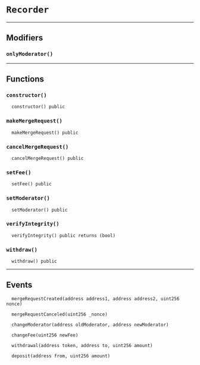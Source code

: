 [Factory]: Factory.md#Factory
[Factory-isInstantiation-mapping-address----bool-]: Factory.md#Factory-isInstantiation-mapping-address----bool-
[Factory-instantiations-mapping-address----address---]: Factory.md#Factory-instantiations-mapping-address----address---
[Factory-getInstantiationCount-address-]: Factory.md#Factory-getInstantiationCount-address-
[Factory-register-address-]: Factory.md#Factory-register-address-
[Factory-ContractInstantiation-address-address-]: Factory.md#Factory-ContractInstantiation-address-address-
[MultiSigWallet]: MultiSigWallet.md#MultiSigWallet
[MultiSigWallet-onlyModerator--]: MultiSigWallet.md#MultiSigWallet-onlyModerator--
[MultiSigWallet-onlyWallet--]: MultiSigWallet.md#MultiSigWallet-onlyWallet--
[MultiSigWallet-ownerDoesNotExist-address-]: MultiSigWallet.md#MultiSigWallet-ownerDoesNotExist-address-
[MultiSigWallet-ownerExists-address-]: MultiSigWallet.md#MultiSigWallet-ownerExists-address-
[MultiSigWallet-transactionExists-uint256-]: MultiSigWallet.md#MultiSigWallet-transactionExists-uint256-
[MultiSigWallet-confirmed-uint256-address-]: MultiSigWallet.md#MultiSigWallet-confirmed-uint256-address-
[MultiSigWallet-notConfirmed-uint256-address-]: MultiSigWallet.md#MultiSigWallet-notConfirmed-uint256-address-
[MultiSigWallet-notExecuted-uint256-]: MultiSigWallet.md#MultiSigWallet-notExecuted-uint256-
[MultiSigWallet-notNull-address-]: MultiSigWallet.md#MultiSigWallet-notNull-address-
[MultiSigWallet-validRequirement-uint256-uint256-]: MultiSigWallet.md#MultiSigWallet-validRequirement-uint256-uint256-
[MultiSigWallet-MAX_OWNER_COUNT-uint256]: MultiSigWallet.md#MultiSigWallet-MAX_OWNER_COUNT-uint256
[MultiSigWallet-transactions-mapping-uint256----struct-MultiSigWallet-Transaction-]: MultiSigWallet.md#MultiSigWallet-transactions-mapping-uint256----struct-MultiSigWallet-Transaction-
[MultiSigWallet-confirmations-mapping-uint256----mapping-address----bool--]: MultiSigWallet.md#MultiSigWallet-confirmations-mapping-uint256----mapping-address----bool--
[MultiSigWallet-isOwner-mapping-address----bool-]: MultiSigWallet.md#MultiSigWallet-isOwner-mapping-address----bool-
[MultiSigWallet-owners-address--]: MultiSigWallet.md#MultiSigWallet-owners-address--
[MultiSigWallet-moderator-address]: MultiSigWallet.md#MultiSigWallet-moderator-address
[MultiSigWallet-required-uint256]: MultiSigWallet.md#MultiSigWallet-required-uint256
[MultiSigWallet-transactionCount-uint256]: MultiSigWallet.md#MultiSigWallet-transactionCount-uint256
[MultiSigWallet-receive--]: MultiSigWallet.md#MultiSigWallet-receive--
[MultiSigWallet-constructor-address---uint256-]: MultiSigWallet.md#MultiSigWallet-constructor-address---uint256-
[MultiSigWallet-changeRequirement-uint256-]: MultiSigWallet.md#MultiSigWallet-changeRequirement-uint256-
[MultiSigWallet-submitTransaction-address-uint256-bytes-]: MultiSigWallet.md#MultiSigWallet-submitTransaction-address-uint256-bytes-
[MultiSigWallet-confirmTransaction-uint256-]: MultiSigWallet.md#MultiSigWallet-confirmTransaction-uint256-
[MultiSigWallet-revokeConfirmation-uint256-]: MultiSigWallet.md#MultiSigWallet-revokeConfirmation-uint256-
[MultiSigWallet-executeTransaction-uint256-]: MultiSigWallet.md#MultiSigWallet-executeTransaction-uint256-
[MultiSigWallet-isConfirmed-uint256-]: MultiSigWallet.md#MultiSigWallet-isConfirmed-uint256-
[MultiSigWallet-addTransaction-address-uint256-bytes-]: MultiSigWallet.md#MultiSigWallet-addTransaction-address-uint256-bytes-
[MultiSigWallet-getConfirmationCount-uint256-]: MultiSigWallet.md#MultiSigWallet-getConfirmationCount-uint256-
[MultiSigWallet-getTransactionCount-bool-bool-]: MultiSigWallet.md#MultiSigWallet-getTransactionCount-bool-bool-
[MultiSigWallet-getOwners--]: MultiSigWallet.md#MultiSigWallet-getOwners--
[MultiSigWallet-getConfirmations-uint256-]: MultiSigWallet.md#MultiSigWallet-getConfirmations-uint256-
[MultiSigWallet-getTransactionIds-uint256-uint256-bool-bool-]: MultiSigWallet.md#MultiSigWallet-getTransactionIds-uint256-uint256-bool-bool-
[MultiSigWallet-addAddress-address-]: MultiSigWallet.md#MultiSigWallet-addAddress-address-
[MultiSigWallet-removeAddess-address-]: MultiSigWallet.md#MultiSigWallet-removeAddess-address-
[MultiSigWallet-changeNewOwner-address-]: MultiSigWallet.md#MultiSigWallet-changeNewOwner-address-
[MultiSigWallet-Confirmation-address-uint256-]: MultiSigWallet.md#MultiSigWallet-Confirmation-address-uint256-
[MultiSigWallet-Revocation-address-uint256-]: MultiSigWallet.md#MultiSigWallet-Revocation-address-uint256-
[MultiSigWallet-Submission-uint256-]: MultiSigWallet.md#MultiSigWallet-Submission-uint256-
[MultiSigWallet-Execution-uint256-]: MultiSigWallet.md#MultiSigWallet-Execution-uint256-
[MultiSigWallet-ExecutionFailure-uint256-]: MultiSigWallet.md#MultiSigWallet-ExecutionFailure-uint256-
[MultiSigWallet-Deposit-address-uint256-]: MultiSigWallet.md#MultiSigWallet-Deposit-address-uint256-
[MultiSigWallet-OwnerAddition-address-]: MultiSigWallet.md#MultiSigWallet-OwnerAddition-address-
[MultiSigWallet-OwnerRemoval-address-]: MultiSigWallet.md#MultiSigWallet-OwnerRemoval-address-
[MultiSigWallet-RequirementChange-uint256-]: MultiSigWallet.md#MultiSigWallet-RequirementChange-uint256-
[MultiSigWallet-Transaction]: MultiSigWallet.md#MultiSigWallet-Transaction
[MultiSigWalletFactory]: MultiSigWalletFactory.md#MultiSigWalletFactory
[MultiSigWalletFactory-ownerToMultiSigWallet-mapping-address----contract-MultiSigWallet-]: MultiSigWalletFactory.md#MultiSigWalletFactory-ownerToMultiSigWallet-mapping-address----contract-MultiSigWallet-
[MultiSigWalletFactory-isAddressConnection-mapping-address----bool-]: MultiSigWalletFactory.md#MultiSigWalletFactory-isAddressConnection-mapping-address----bool-
[MultiSigWalletFactory-create-address---uint256-bytes8---address---bytes---uint256-]: MultiSigWalletFactory.md#MultiSigWalletFactory-create-address---uint256-bytes8---address---bytes---uint256-
[MultiSigWalletFactory-addAddress-bytes8---address---bytes---uint256-]: MultiSigWalletFactory.md#MultiSigWalletFactory-addAddress-bytes8---address---bytes---uint256-
[MultiSigWalletFactory-deleteAddress-address-bytes8---address---bytes---uint256-]: MultiSigWalletFactory.md#MultiSigWalletFactory-deleteAddress-address-bytes8---address---bytes---uint256-
[MultiSigWalletFactory-getAllAddress-address-]: MultiSigWalletFactory.md#MultiSigWalletFactory-getAllAddress-address-
[MultiSigWalletFactory-checkSameUser-address---]: MultiSigWalletFactory.md#MultiSigWalletFactory-checkSameUser-address---
[MultiSigWalletFactory-verifyIntegrity-bytes8---address---bytes---]: MultiSigWalletFactory.md#MultiSigWalletFactory-verifyIntegrity-bytes8---address---bytes---
[Recorder]: #Recorder
[Recorder-onlyModerator--]: #Recorder-onlyModerator--
[Recorder-mergeRequest-mapping-address----address-]: #Recorder-mergeRequest-mapping-address----address-
[Recorder-deposited-mapping-uint256----uint256-]: #Recorder-deposited-mapping-uint256----uint256-
[Recorder-trava-address]: #Recorder-trava-address
[Recorder-moderator-address]: #Recorder-moderator-address
[Recorder-nonce-uint256]: #Recorder-nonce-uint256
[Recorder-fee-uint256]: #Recorder-fee-uint256
[Recorder-constructor-address-uint256-]: #Recorder-constructor-address-uint256-
[Recorder-makeMergeRequest-address---bytes---uint256-]: #Recorder-makeMergeRequest-address---bytes---uint256-
[Recorder-cancelMergeRequest-address---bytes---uint256-uint256-]: #Recorder-cancelMergeRequest-address---bytes---uint256-uint256-
[Recorder-setFee-uint256-]: #Recorder-setFee-uint256-
[Recorder-setModerator-address-]: #Recorder-setModerator-address-
[Recorder-verifyIntegrity-address---bytes---uint256-]: #Recorder-verifyIntegrity-address---bytes---uint256-
[Recorder-withdraw-address-uint256-]: #Recorder-withdraw-address-uint256-
[Recorder-mergeRequestCreated-address-address-uint256-]: #Recorder-mergeRequestCreated-address-address-uint256-
[Recorder-mergeRequestCanceled-uint256-]: #Recorder-mergeRequestCanceled-uint256-
[Recorder-changeModerator-address-address-]: #Recorder-changeModerator-address-address-
[Recorder-changeFee-uint256-]: #Recorder-changeFee-uint256-
[Recorder-withdrawal-address-address-uint256-]: #Recorder-withdrawal-address-address-uint256-
[Recorder-deposit-address-uint256-]: #Recorder-deposit-address-uint256-
[Verifier]: Verifier.md#Verifier
[Verifier-public2address-bytes-]: Verifier.md#Verifier-public2address-bytes-
[Verifier-getMessageHash-bytes8-address-]: Verifier.md#Verifier-getMessageHash-bytes8-address-
[Verifier-getMessageHash-bytes-]: Verifier.md#Verifier-getMessageHash-bytes-
[Verifier-getMessageHash-bytes8---address---]: Verifier.md#Verifier-getMessageHash-bytes8---address---
[Verifier-getMessageHash-address---uint256-]: Verifier.md#Verifier-getMessageHash-address---uint256-
[Verifier-testAbi-bytes8-bytes-]: Verifier.md#Verifier-testAbi-bytes8-bytes-
[Verifier-getEthSignedMessageHash-bytes32-]: Verifier.md#Verifier-getEthSignedMessageHash-bytes32-
[Verifier-splitSignature-bytes-]: Verifier.md#Verifier-splitSignature-bytes-
[ERC20]: helper/ERC20.md#ERC20
[ERC20-_balances-mapping-address----uint256-]: helper/ERC20.md#ERC20-_balances-mapping-address----uint256-
[ERC20-_allowances-mapping-address----mapping-address----uint256--]: helper/ERC20.md#ERC20-_allowances-mapping-address----mapping-address----uint256--
[ERC20-_totalSupply-uint256]: helper/ERC20.md#ERC20-_totalSupply-uint256
[ERC20-_name-string]: helper/ERC20.md#ERC20-_name-string
[ERC20-_symbol-string]: helper/ERC20.md#ERC20-_symbol-string
[ERC20-_decimals-uint8]: helper/ERC20.md#ERC20-_decimals-uint8
[ERC20-constructor-string-string-uint8-]: helper/ERC20.md#ERC20-constructor-string-string-uint8-
[ERC20-name--]: helper/ERC20.md#ERC20-name--
[ERC20-symbol--]: helper/ERC20.md#ERC20-symbol--
[ERC20-decimals--]: helper/ERC20.md#ERC20-decimals--
[ERC20-totalSupply--]: helper/ERC20.md#ERC20-totalSupply--
[ERC20-balanceOf-address-]: helper/ERC20.md#ERC20-balanceOf-address-
[ERC20-transfer-address-uint256-]: helper/ERC20.md#ERC20-transfer-address-uint256-
[ERC20-allowance-address-address-]: helper/ERC20.md#ERC20-allowance-address-address-
[ERC20-approve-address-uint256-]: helper/ERC20.md#ERC20-approve-address-uint256-
[ERC20-transferFrom-address-address-uint256-]: helper/ERC20.md#ERC20-transferFrom-address-address-uint256-
[ERC20-increaseAllowance-address-uint256-]: helper/ERC20.md#ERC20-increaseAllowance-address-uint256-
[ERC20-decreaseAllowance-address-uint256-]: helper/ERC20.md#ERC20-decreaseAllowance-address-uint256-
[ERC20-_transfer-address-address-uint256-]: helper/ERC20.md#ERC20-_transfer-address-address-uint256-
[ERC20-_mint-address-uint256-]: helper/ERC20.md#ERC20-_mint-address-uint256-
[ERC20-_burn-address-uint256-]: helper/ERC20.md#ERC20-_burn-address-uint256-
[ERC20-_approve-address-address-uint256-]: helper/ERC20.md#ERC20-_approve-address-address-uint256-
[ERC20-_beforeTokenTransfer-address-address-uint256-]: helper/ERC20.md#ERC20-_beforeTokenTransfer-address-address-uint256-
[IERC20]: interfaces/IERC20.md#IERC20
[IERC20-decimals--]: interfaces/IERC20.md#IERC20-decimals--
[IERC20-totalSupply--]: interfaces/IERC20.md#IERC20-totalSupply--
[IERC20-balanceOf-address-]: interfaces/IERC20.md#IERC20-balanceOf-address-
[IERC20-transfer-address-uint256-]: interfaces/IERC20.md#IERC20-transfer-address-uint256-
[IERC20-allowance-address-address-]: interfaces/IERC20.md#IERC20-allowance-address-address-
[IERC20-approve-address-uint256-]: interfaces/IERC20.md#IERC20-approve-address-uint256-
[IERC20-transferFrom-address-address-uint256-]: interfaces/IERC20.md#IERC20-transferFrom-address-address-uint256-
[IERC20-Transfer-address-address-uint256-]: interfaces/IERC20.md#IERC20-Transfer-address-address-uint256-
[IERC20-Approval-address-address-uint256-]: interfaces/IERC20.md#IERC20-Approval-address-address-uint256-
[SafeMath]: libraries/SafeMath.md#SafeMath
[SafeMath-add-uint256-uint256-]: libraries/SafeMath.md#SafeMath-add-uint256-uint256-
[SafeMath-sub-uint256-uint256-]: libraries/SafeMath.md#SafeMath-sub-uint256-uint256-
[SafeMath-sub-uint256-uint256-string-]: libraries/SafeMath.md#SafeMath-sub-uint256-uint256-string-
[SafeMath-mul-uint256-uint256-]: libraries/SafeMath.md#SafeMath-mul-uint256-uint256-
[SafeMath-div-uint256-uint256-]: libraries/SafeMath.md#SafeMath-div-uint256-uint256-
[SafeMath-div-uint256-uint256-string-]: libraries/SafeMath.md#SafeMath-div-uint256-uint256-string-
[SafeMath-sqrrt-uint256-]: libraries/SafeMath.md#SafeMath-sqrrt-uint256-
[TravaToken]: mocks/TravaToken.md#TravaToken
[TravaToken-decimals--]: mocks/TravaToken.md#TravaToken-decimals--
[TravaToken-symbol--]: mocks/TravaToken.md#TravaToken-symbol--
[TravaToken-name--]: mocks/TravaToken.md#TravaToken-name--
[TravaToken-totalSupply--]: mocks/TravaToken.md#TravaToken-totalSupply--
[TravaToken-balanceOf-address-]: mocks/TravaToken.md#TravaToken-balanceOf-address-
[TravaToken-transfer-address-uint256-]: mocks/TravaToken.md#TravaToken-transfer-address-uint256-
[TravaToken-allowance-address-address-]: mocks/TravaToken.md#TravaToken-allowance-address-address-
[TravaToken-approve-address-uint256-]: mocks/TravaToken.md#TravaToken-approve-address-uint256-
[TravaToken-transferFrom-address-address-uint256-]: mocks/TravaToken.md#TravaToken-transferFrom-address-address-uint256-
[TravaToken-increaseAllowance-address-uint256-]: mocks/TravaToken.md#TravaToken-increaseAllowance-address-uint256-
[TravaToken-decreaseAllowance-address-uint256-]: mocks/TravaToken.md#TravaToken-decreaseAllowance-address-uint256-
[TravaToken-_transfer-address-address-uint256-]: mocks/TravaToken.md#TravaToken-_transfer-address-address-uint256-
[TravaToken-_mint-address-uint256-]: mocks/TravaToken.md#TravaToken-_mint-address-uint256-
[TravaToken-_burn-address-uint256-]: mocks/TravaToken.md#TravaToken-_burn-address-uint256-
[TravaToken-_approve-address-address-uint256-]: mocks/TravaToken.md#TravaToken-_approve-address-address-uint256-
[TravaToken-_burnFrom-address-uint256-]: mocks/TravaToken.md#TravaToken-_burnFrom-address-uint256-
[TravaToken-_msgSender--]: mocks/TravaToken.md#TravaToken-_msgSender--
# `Recorder`



---


## Modifiers

### `onlyModerator()`




---

## Functions

### `constructor()`
  

```solidity
  constructor() public
```



### `makeMergeRequest()`
  

```solidity
  makeMergeRequest() public
```



### `cancelMergeRequest()`
  

```solidity
  cancelMergeRequest() public
```



### `setFee()`
  

```solidity
  setFee() public
```



### `setModerator()`
  

```solidity
  setModerator() public
```



### `verifyIntegrity()`
  

```solidity
  verifyIntegrity() public returns (bool)
```



### `withdraw()`
  

```solidity
  withdraw() public
```




---

## Events




```solidity
  mergeRequestCreated(address address1, address address2, uint256 nonce)
```





```solidity
  mergeRequestCanceled(uint256 _nonce)
```





```solidity
  changeModerator(address oldModerator, address newModerator)
```





```solidity
  changeFee(uint256 newFee)
```





```solidity
  withdrawal(address token, address to, uint256 amount)
```





```solidity
  deposit(address from, uint256 amount)
```



